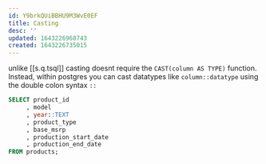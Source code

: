 ```yaml
---
id: Y9brkQUiBBHU9M3WvE0EF
title: Casting
desc: ''
updated: 1643226968743
created: 1643226735015
---
```


unlike [[s.q.tsql]] casting doesnt require the `CAST(column AS TYPE)` function. Instead, within postgres you can cast datatypes like `column::datatype` using the double colon syntax `::`

```sql
SELECT product_id
     , model
     , year::TEXT
     , product_type
     , base_msrp
     , production_start_date
     , production_end_date
FROM products;
```
